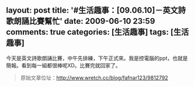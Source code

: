 layout: post
title: '#生活趣事：[09.06.10]－英文詩歌朗誦比賽幫忙'
date: 2009-06-10 23:59
comments: true
categories: [生活趣事]
tags: [生活趣事]
---
今天是英文詩歌朗誦比賽，中午先排練，下午正式來。我是控電腦的ppt，也就是簡報。看到每一組都很棒呢XD。比賽完就回家了。

> 原始文章位址：http://www.wretch.cc/blog/fafnar123/9812792